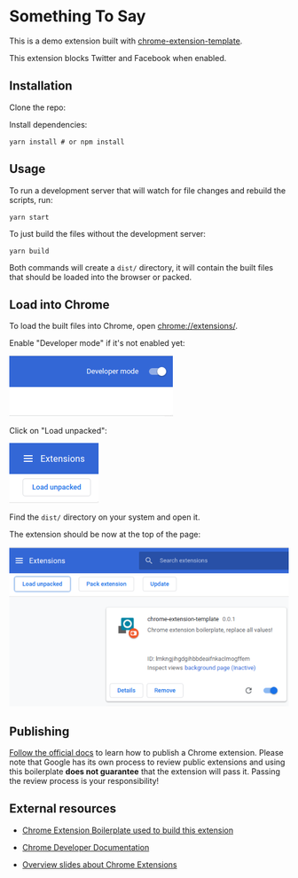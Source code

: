 # Something To Say

This is a demo extension built with [chrome-extension-template](https://github.com/edrpls/chrome-extension-template).

This extension blocks Twitter and Facebook when enabled.

## Installation

Clone the repo:

Install dependencies:

```
yarn install # or npm install
```

## Usage

To run a development server that will watch for file changes and rebuild the scripts, run:

```
yarn start
```

To just build the files without the development server:

```
yarn build
```

Both commands will create a `dist/` directory, it will contain the built files that should be loaded into the browser or packed.

## Load into Chrome

To load the built files into Chrome, open [chrome://extensions/](chrome://extensions/).

Enable "Developer mode" if it's not enabled yet:

![Developer Mode Checkbox](assets/dev_mode.png)

Click on "Load unpacked":

![Load Unpacked Button](assets/load_unpacked.png)

Find the `dist/` directory on your system and open it.

The extension should be now at the top of the page:

![Extension Loaded](assets/ext_loaded.png)

## Publishing

[Follow the official docs](https://developer.chrome.com/webstore/publish) to learn how to publish a Chrome extension.
Please note that Google has its own process to review public extensions and using this boilerplate **does not guarantee** that the extension will pass it. Passing the review process is your responsibility!

## External resources

*   [Chrome Extension Boilerplate used to build this extension](https://github.com/edrpls/chrome-extension-template)

*   [Chrome Developer Documentation](https://developer.chrome.com/extensions/devguide)

*   [Overview slides about Chrome Extensions](https://github.com/edrpls/chrome-extensions-what-why-how)
